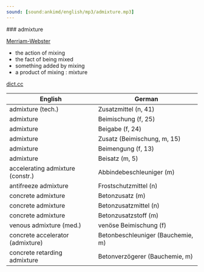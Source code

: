 ```yaml
---
sound: [sound:ankimd/english/mp3/admixture.mp3]
---
```


\### admixture

[Merriam-Webster](https://www.merriam-webster.com/dictionary/admixture)

- the action of mixing
- the fact of being mixed
- something added by mixing
- a product of mixing : mixture

[dict.cc](https://www.dict.cc/admixture)

| English        | German       |
| -------------- | ------------ |
| admixture (tech.) | Zusatzmittel (n, 41) |
| admixture | Beimischung (f, 25) |
| admixture | Beigabe (f, 24) |
| admixture | Zusatz (Beimischung, m, 15) |
| admixture | Beimengung (f, 13) |
| admixture | Beisatz (m, 5) |
| accelerating admixture (constr.) | Abbindebeschleuniger (m) |
| antifreeze admixture | Frostschutzmittel (n) |
| concrete admixture | Betonzusatz (m) |
| concrete admixture | Betonzusatzmittel (n) |
| concrete admixture | Betonzusatzstoff (m) |
| venous admixture (med.) | venöse Beimischung (f) |
| concrete accelerator (admixture) | Betonbeschleuniger (Bauchemie, m) |
| concrete retarding admixture | Betonverzögerer (Bauchemie, m) |

